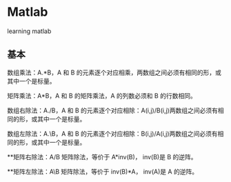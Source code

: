 # Matlab
learning matlab

## 基本

数组乘法：A.*B，A 和 B 的元素逐个对应相乘，两数组之间必须有相同的形，或其中一个是标量。

矩阵乘法：A*B，A 和 B 的矩阵乘法，A 的列数必须和 B 的行数相同。

数组右除法：A./B，A 和 B 的元素逐个对应相除：A(i,j)/B(i,j)两数组之间必须有相同的形，或其中一个是标量。

数组左除法：A.\B，A 和 B 的元素逐个对应相除：B(i,j)/A(i,j)两数组之间必须有相同的形，或其中一个是标量。

**矩阵右除法：A/B 矩阵除法，等价于 A*inv(B)， inv(B)是 B 的逆阵。

**矩阵左除法：A\B 矩阵除法，等价于 inv(B)*A， inv(A)是 A 的逆阵。
